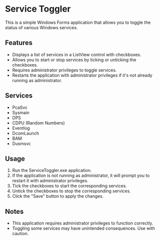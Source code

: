# Service Toggler

This is a simple Windows Forms application that allows you to toggle the status of various Windows services.

## Features

*   Displays a list of services in a ListView control with checkboxes.
*   Allows you to start or stop services by ticking or unticking the checkboxes.
*   Requires administrator privileges to toggle services.
*   Restarts the application with administrator privileges if it's not already running as administrator.

## Services

*   PcaSvc
*   Sysmain
*   DPS
*   CDPU (Random Numbers)
*   Eventlog
*   DcomLaunch
*   BAM
*   Dusmsvc

## Usage

1.  Run the ServiceToggler.exe application.
2.  If the application is not running as administrator, it will prompt you to restart it with administrator privileges.
3.  Tick the checkboxes to start the corresponding services.
4.  Untick the checkboxes to stop the corresponding services.
5.  Click the "Save" button to apply the changes.

## Notes

*   This application requires administrator privileges to function correctly.
*   Toggling some services may have unintended consequences. Use with caution.
